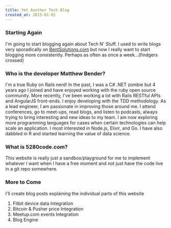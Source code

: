 ```yaml
---
title: Yet Another Tech Blog
created_at: 2015-01-01
---
```


### Starting Again
I'm going to start blogging again about Tech N' Stuff.  I used to write blogs
very sporadically on [BentSolutions.com](http://www.bentsolutions.com/blog) but
now I really want to start blogging more consistently. Perhaps as often as once
a week...(findgers crossed)


### Who is the developer Matthew Bender?
I'm a true Ruby on Rails nerd! In the past, I was a C# .NET zombie but 4 years
ago I joined and have enjoyed working with the ruby open source community. More
recently, I've been working a lot with Rails RESTful APIs and AngularJS
front-ends. I enjoy developing with the TDD methodology. As a lead engineer, I
am passionate in improving those around me. I attend conferences, go to
meet-ups, read blogs, and listen to podcasts, always trying to bring interesting
and new ideas to my team. I am now exploring more programming languages for
cases when certain technologies can help scale an application. I most interested
in Node.js, Elixir, and Go. I have also dabbled in R and started learning the
value of data science.

### What is 5280code.com?
This website is really just a sandbox/playground for me to implement whatever I
want when I have a free moment and not just have the code live in a git repo
somewhere.

### More to Come
I'll create blog posts explaining the individual parts of this website

1. Fitbit device data Integration
2. Bitcoin & Pusher price Integration
3. Meetup.com events Integration
4. Blog Engine
